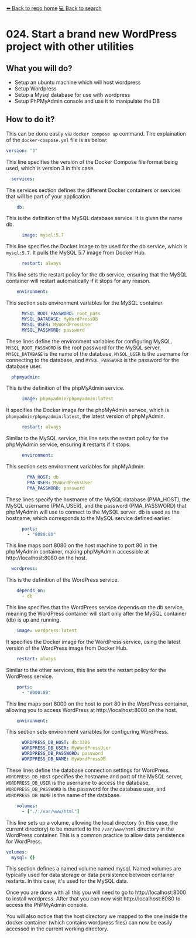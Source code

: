 [⬅️ Back to repo home](https://github.com/Blankscreen-exe/docker-practice) [💻 Back to search](https://blankscreen-exe.github.io/docker-practice/)

# 024. Start a brand new WordPress project with other utilities

## What you will do?

- Setup an ubuntu machine which will host wordpress
- Setup Wordpress
- Setup a Mysql database for use with wordpress
- Setup PhPMyAdmin console and use it to manipulate the DB 

## How to do it?

This can be done easily via `docker compose up` command. The explaination of the `docker-compose.yml` file is as below:

```yml
version: "3"
```

This line specifies the version of the Docker Compose file format being used, which is version 3 in this case.

```yml
  services:
```

The services section defines the different Docker containers or services that will be part of your application.

```yml
    db:
```

This is the definition of the MySQL database service. It is given the name db.

```yml
      image: mysql:5.7
```

This line specifies the Docker image to be used for the db service, which is `mysql:5.7`. It pulls the MySQL 5.7 image from Docker Hub.

```yml
      restart: always
```

This line sets the restart policy for the db service, ensuring that the MySQL container will restart automatically if it stops for any reason.

```yml
    environment:
```

This section sets environment variables for the MySQL container.

```yml
      MYSQL_ROOT_PASSWORD: root_pass
      MYSQL_DATABASE: MyWordPressDB
      MYSQL_USER: MyWordPressUser
      MYSQL_PASSWORD: password
```

These lines define the environment variables for configuring MySQL. `MYSQL_ROOT_PASSWORD` is the root password for the MySQL server, `MYSQL_DATABASE` is the name of the database, `MYSQL_USER` is the username for connecting to the database, and `MYSQL_PASSWORD` is the password for the database user.

```yml
  phpmyadmin:
```

This is the definition of the phpMyAdmin service.

```yml
      image: phpmyadmin/phpmyadmin:latest
```

It specifies the Docker image for the phpMyAdmin service, which is `phpmyadmin/phpmyadmin:latest`, the latest version of phpMyAdmin.

```yml
      restart: always
```

Similar to the MySQL service, this line sets the restart policy for the phpMyAdmin service, ensuring it restarts if it stops.

```yml
      environment:
```

This section sets environment variables for phpMyAdmin.

```yml
        PMA_HOST: db
        PMA_USER: MyWordPressUser
        PMA_PASSWORD: password
```

These lines specify the hostname of the MySQL database (PMA_HOST), the MySQL username (PMA_USER), and the password (PMA_PASSWORD) that phpMyAdmin will use to connect to the MySQL server. db is used as the hostname, which corresponds to the MySQL service defined earlier.

```yml
      ports:
        - "8080:80"
```

This line maps port 8080 on the host machine to port 80 in the phpMyAdmin container, making phpMyAdmin accessible at http://localhost:8080 on the host.

```yml
  wordpress:
```

This is the definition of the WordPress service.

```yml
    depends_on:
      - db
```

This line specifies that the WordPress service depends on the db service, meaning the WordPress container will start only after the MySQL container (db) is up and running.

```yml
    image: wordpress:latest
```

It specifies the Docker image for the WordPress service, using the latest version of the WordPress image from Docker Hub.

```yml
    restart: always
```

Similar to the other services, this line sets the restart policy for the WordPress service.

```yml
    ports:
      - "8000:80"
```

This line maps port 8000 on the host to port 80 in the WordPress container, allowing you to access WordPress at http://localhost:8000 on the host.

```yml
    environment:
```

This section sets environment variables for configuring WordPress.

```yml
      WORDPRESS_DB_HOST: db:3306
      WORDPRESS_DB_USER: MyWordPressUser
      WORDPRESS_DB_PASSWORD: password
      WORDPRESS_DB_NAME: MyWordPressDB
```

These lines define the database connection settings for WordPress. `WORDPRESS_DB_HOST` specifies the hostname and port of the MySQL server, `WORDPRESS_DB_USER` is the username to access the database, `WORDPRESS_DB_PASSWORD` is the password for the database user, and `WORDPRESS_DB_NAME` is the name of the database.

```yml
    volumes:
      - ["./:/var/www/html"]
```

This line sets up a volume, allowing the local directory (in this case, the current directory) to be mounted to the `/var/www/html` directory in the WordPress container. This is a common practice to allow data persistence for WordPress.

```yml
volumes:
  mysql: {}
```
This section defines a named volume named mysql. Named volumes are typically used for data storage or data persistence between container restarts. In this case, it's used for the MySQL data.

Once you are done with all this you will need to go to http://localhost:8000 to install wordpress. After that you can now visit http://localhost:8080 to access the PhPMyAdmin console.

You will also notice that the host directory we mapped to the one inside the docker container (which contains wordpress files) can now be easily accessed in the current working directory.
